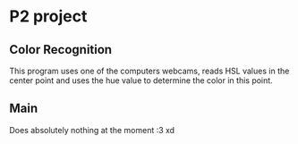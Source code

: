 # P2 project
## Color Recognition
This program uses one of the computers webcams, reads HSL values in the center point and uses the hue value to determine the color in this point.
## Main
Does absolutely nothing at the moment :3 xd
